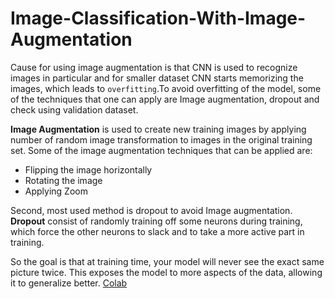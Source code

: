 # Image-Classification-With-Image-Augmentation

Cause for using image augmentation is that CNN is used to recognize images in particular and for smaller dataset CNN starts memorizing the images, which leads to `overfitting`.To avoid overfitting of the model, some of the techniques that one can apply are Image augmentation, dropout and check using validation dataset.

**Image Augmentation** is used to create new training images by applying number of random image transformation to images in the original training set. Some of the image augmentation techniques that can be applied are:
- Flipping the image horizontally
- Rotating the image
- Applying Zoom

Second, most used method is dropout to avoid Image augmentation. **Dropout** consist of randomly training off some neurons during training, which force the other neurons to slack and to take a more active part in training. 

So the goal is that at training time, your model will never see the exact same picture twice. This exposes the model to more aspects of the data, allowing it to generalize better.
[Colab](https://colab.research.google.com/drive/10rKJTxyFW694_hJjSnCmRB2aneXcG3V3?usp=sharing)
